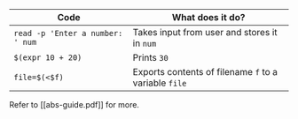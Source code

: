 Code | What does it do?
---| ---
`read -p 'Enter a number: ' num` | Takes input from user and stores it in `num`
`$(expr 10 + 20)` | Prints `30`
`file=$(<$f)` | Exports contents of filename `f` to a variable `file`


Refer to [[abs-guide.pdf]] for more.